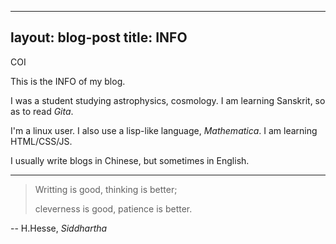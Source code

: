 ----
layout: blog-post
title: INFO
---


COI

This is the INFO of my blog.

I was a student studying astrophysics, cosmology. I am learning Sanskrit, so as to read _Gita_.

I'm a linux user. I also use a lisp-like language, _Mathematica_. I am learning HTML/CSS/JS.

I usually write blogs in Chinese, but sometimes in English.

<hr>

> Writting is good, thinking is better;
> 
> cleverness is good, patience is better.

-- H.Hesse, _Siddhartha_
